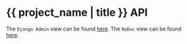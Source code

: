 # {{ project_name | title }} API

The `Django Admin` view can be found [here](/admin).
The `ReDoc` view can be found [here](/redoc).

